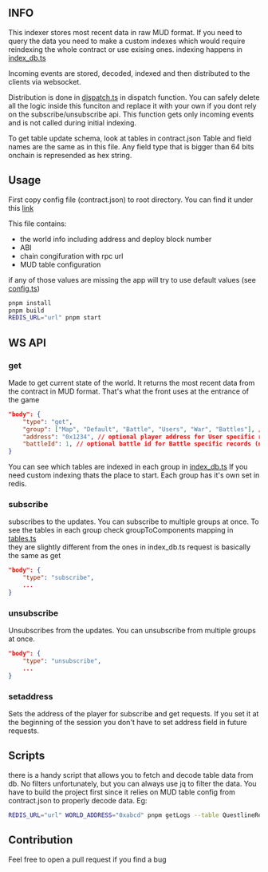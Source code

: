## INFO

This indexer stores most recent data in raw MUD format.
If you need to query the data you need to make a custom indexes which would require reindexing the whole contract or use exising ones.
indexing happens in [index_db.ts](./src/index_db.ts)

Incoming events are stored, decoded, indexed and then distributed
to the clients via websocket.

Distribution is done in [dispatch.ts](./src/dispatch.ts) in dispatch function.
You can safely delete all the logic inside this funciton and replace it with your own if you dont rely on the subscribe/unsubscribe api. This function gets only incoming events and is not called during initial indexing.

To get table update schema, look at tables in contract.json 
Table and field names are the same as in this file.
Any field type that is bigger than 64 bits onchain is represended as hex string.


## Usage

First copy config file (contract.json) to root directory. You can find it under this [link](https://szpieg.prod.siusia.com/)

This file contains:
- the world info including address and deploy block number
- ABI
- chain congifuration with rpc url
- MUD table configuration

if any of those values are missing the app will try to use default values (see [config.ts](./src/config/config.ts))


```bash
pnpm install
pnpm build
REDIS_URL="url" pnpm start
```

## WS API
### get
Made to get current state of the world. It returns the most recent data from the contract in MUD format. That's what the front uses at the entrance of the game


```json
"body": {
    "type": "get",
    "group": ["Map", "Default", "Battle", "Users", "War", "Battles"], // group names for grouping records (array of strings) listed all possible
    "address": "0x1234", // optional player address for User specific records (hex string) required in "Users" group
    "battleId": 1, // optional battle id for Battle specific records (number) required in "Battle" group
}
```

You can see which tables are indexed in each group in [index_db.ts](./src/index_db.ts)
If you need custom indexing thats the place to start.
Each group has it's own set in redis.

### subscribe
subscribes to the updates. You can subscribe to multiple groups at once. To see the tables in each group check groupToComponents mapping in [tables.ts](./src/config/tables.ts)  
they are slightly different from the ones in index_db.ts
request is basically the same as get

```json
"body": {
    "type": "subscribe",
    ...
}
```

### unsubscribe
Unsubscribes from the updates. You can unsubscribe from multiple groups at once.

```json
"body": {
    "type": "unsubscribe",
    ...
}
```

### setaddress

Sets the address of the player for subscribe and get requests. If you set it at the beginning of the session you don't have to set address field in future requests.


## Scripts

there is a handy script that allows you to fetch and decode table data from db.
No filters unfortunately, but you can always use jq to filter the data.
You have to build the project first since it relies on MUD table config from contract.json to properly decode data. Eg:

```bash
REDIS_URL="url" WORLD_ADDRESS="0xabcd" pnpm getLogs --table QuestlineRewards -o rewards.json
```

## Contribution

Feel free to open a pull request if you find a bug
